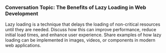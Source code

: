 ### Conversation Topic: The Benefits of Lazy Loading in Web Development

Lazy loading is a technique that delays the loading of non-critical resources until they are needed. Discuss how this can improve performance, reduce initial load times, and enhance user experience. Share examples of how lazy loading can be implemented in images, videos, or components in modern web applications.
